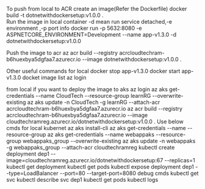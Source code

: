 To push from local to ACR
create an image(Refer the Dockerfile)
    docker build -t dotnetwithdockersetup:v1.0.0 .    
Run the image in local container -d mean run service detached,-e environment ,-p port info
    docker run -p 5632:8080 -e ASPNETCORE_ENVIRONMENT=Development --name app-v1.3.0 -d dotnetwithdockersetup:v1.0.0

Push the image to acr
    az acr build --registry acrcloudtechram-b6huexbya5dgfaa7.azurecr.io --image dotnetwithdockersetup:v1.0.0 .

Other useful commands for local
    docker stop app-v1.3.0
    docker start app-v1.3.0
    docket image list
    az login

from local if you want to deploy the image to aks
    az login 
    az aks get-credentials --name CloudTech --resource-group learnRG --overwrite-existing
    az aks update -n CloudTech -g learnRG --attach-acr acrcloudtechram-b6huexbya5dgfaa7.azurecr.io
    az acr build --registry acrcloudtechram-b6huexbya5dgfaa7.azurecr.io --image cloudtechramreg.azurecr.io/dotnetwithdockersetup:v1.0.0 .
Use below cmds for local kubernet 
    az aks install-cli
    az aks get-credentials --name <cluster-name> --resource-group <resource-group>
    az aks get-credentials --name webappaks --resource-group webappaks_group --overwrite-existing
    az aks update -n webappaks -g webappaks_group --attach-acr cloudtechramreg
    kubectl create deployment dep1 --image=cloudtechramreg.azurecr.io/dotnetwithdockersetup:67 --replicas=1
    kubectl get deployment
    kubectl get pods
    kubectl expose deployment dep1 --type=LoadBalancer --port=80 --target-port=8080
debug cmds
    kubectl get svc
    kubectl describe svc dep1
    kubectl get pods
    kubectl logs <pod-name>


